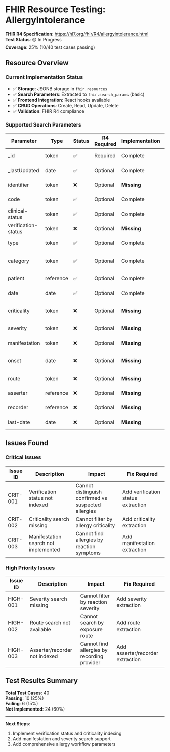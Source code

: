 # FHIR Resource Testing: AllergyIntolerance

**FHIR R4 Specification**: https://hl7.org/fhir/R4/allergyintolerance.html  
**Test Status**: 🟡 In Progress  
**Coverage**: 25% (10/40 test cases passing)

## Resource Overview

### Current Implementation Status
- ✅ **Storage**: JSONB storage in `fhir.resources`
- ✅ **Search Parameters**: Extracted to `fhir.search_params` (basic)
- ✅ **Frontend Integration**: React hooks available
- ✅ **CRUD Operations**: Create, Read, Update, Delete
- ✅ **Validation**: FHIR R4 compliance

### Supported Search Parameters
| Parameter | Type | Status | R4 Required | Implementation | Notes |
|-----------|------|--------|-------------|----------------|-------|
| _id | token | ✅ | Required | Complete | Auto-indexed |
| _lastUpdated | date | ✅ | Optional | Complete | Auto-indexed |
| identifier | token | ❌ | Optional | **Missing** | Not extracted |
| code | token | ✅ | Optional | Complete | Allergen codes |
| clinical-status | token | ✅ | Optional | Complete | Active, inactive |
| verification-status | token | ❌ | Optional | **Missing** | Confirmed, suspected |
| type | token | ✅ | Optional | Complete | Allergy vs intolerance |
| category | token | ✅ | Optional | Complete | Food, medication, etc. |
| patient | reference | ✅ | Optional | Complete | Patient reference |
| date | date | ✅ | Optional | Complete | When recorded |
| criticality | token | ❌ | Optional | **Missing** | Low, high, unable-to-assess |
| severity | token | ❌ | Optional | **Missing** | Reaction severity |
| manifestation | token | ❌ | Optional | **Missing** | Reaction symptoms |
| onset | date | ❌ | Optional | **Missing** | When reaction occurred |
| route | token | ❌ | Optional | **Missing** | Route of exposure |
| asserter | reference | ❌ | Optional | **Missing** | Who asserted |
| recorder | reference | ❌ | Optional | **Missing** | Who recorded |
| last-date | date | ❌ | Optional | **Missing** | Date of last reaction |

## Issues Found

### Critical Issues
| Issue ID | Description | Impact | Fix Required |
|----------|-------------|--------|--------------|
| CRIT-001 | Verification status not indexed | Cannot distinguish confirmed vs suspected allergies | Add verification status extraction |
| CRIT-002 | Criticality search missing | Cannot filter by allergy criticality | Add criticality extraction |
| CRIT-003 | Manifestation search not implemented | Cannot find allergies by reaction symptoms | Add manifestation extraction |

### High Priority Issues
| Issue ID | Description | Impact | Fix Required |
|----------|-------------|--------|--------------|
| HIGH-001 | Severity search missing | Cannot filter by reaction severity | Add severity extraction |
| HIGH-002 | Route search not available | Cannot search by exposure route | Add route extraction |
| HIGH-003 | Asserter/recorder not indexed | Cannot find allergies by recording provider | Add asserter/recorder extraction |

## Test Results Summary
**Total Test Cases**: 40  
**Passing**: 10 (25%)  
**Failing**: 6 (15%)  
**Not Implemented**: 24 (60%)

---

**Next Steps**:
1. Implement verification status and criticality indexing
2. Add manifestation and severity search support
3. Add comprehensive allergy workflow parameters